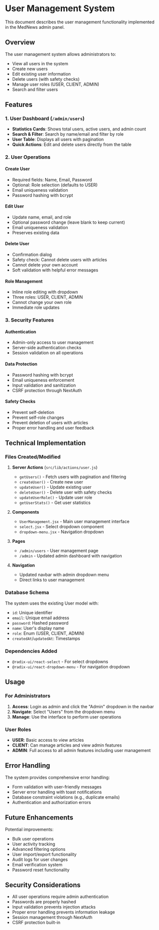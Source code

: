 # User Management System

This document describes the user management functionality implemented in the MedNews admin panel.

## Overview

The user management system allows administrators to:
- View all users in the system
- Create new users
- Edit existing user information
- Delete users (with safety checks)
- Manage user roles (USER, CLIENT, ADMIN)
- Search and filter users

## Features

### 1. User Dashboard (`/admin/users`)
- **Statistics Cards**: Shows total users, active users, and admin count
- **Search & Filter**: Search by name/email and filter by role
- **User Table**: Displays all users with pagination
- **Quick Actions**: Edit and delete users directly from the table

### 2. User Operations

#### Create User
- Required fields: Name, Email, Password
- Optional: Role selection (defaults to USER)
- Email uniqueness validation
- Password hashing with bcrypt

#### Edit User
- Update name, email, and role
- Optional password change (leave blank to keep current)
- Email uniqueness validation
- Preserves existing data

#### Delete User
- Confirmation dialog
- Safety check: Cannot delete users with articles
- Cannot delete your own account
- Soft validation with helpful error messages

#### Role Management
- Inline role editing with dropdown
- Three roles: USER, CLIENT, ADMIN
- Cannot change your own role
- Immediate role updates

### 3. Security Features

#### Authentication
- Admin-only access to user management
- Server-side authentication checks
- Session validation on all operations

#### Data Protection
- Password hashing with bcrypt
- Email uniqueness enforcement
- Input validation and sanitization
- CSRF protection through NextAuth

#### Safety Checks
- Prevent self-deletion
- Prevent self-role changes
- Prevent deletion of users with articles
- Proper error handling and user feedback

## Technical Implementation

### Files Created/Modified

1. **Server Actions** (`src/lib/actions/user.js`)
   - `getUsers()` - Fetch users with pagination and filtering
   - `createUser()` - Create new user
   - `updateUser()` - Update existing user
   - `deleteUser()` - Delete user with safety checks
   - `updateUserRole()` - Update user role
   - `getUserStats()` - Get user statistics

2. **Components**
   - `UserManagement.jsx` - Main user management interface
   - `select.jsx` - Select dropdown component
   - `dropdown-menu.jsx` - Navigation dropdown

3. **Pages**
   - `/admin/users` - User management page
   - `/admin` - Updated admin dashboard with navigation

4. **Navigation**
   - Updated navbar with admin dropdown menu
   - Direct links to user management

### Database Schema

The system uses the existing User model with:
- `id`: Unique identifier
- `email`: Unique email address
- `password`: Hashed password
- `name`: User's display name
- `role`: Enum (USER, CLIENT, ADMIN)
- `createdAt`/`updatedAt`: Timestamps

### Dependencies Added

- `@radix-ui/react-select` - For select dropdowns
- `@radix-ui/react-dropdown-menu` - For navigation dropdown

## Usage

### For Administrators

1. **Access**: Login as admin and click the "Admin" dropdown in the navbar
2. **Navigate**: Select "Users" from the dropdown menu
3. **Manage**: Use the interface to perform user operations

### User Roles

- **USER**: Basic access to view articles
- **CLIENT**: Can manage articles and view admin features
- **ADMIN**: Full access to all admin features including user management

## Error Handling

The system provides comprehensive error handling:
- Form validation with user-friendly messages
- Server error handling with toast notifications
- Database constraint violations (e.g., duplicate emails)
- Authentication and authorization errors

## Future Enhancements

Potential improvements:
- Bulk user operations
- User activity tracking
- Advanced filtering options
- User import/export functionality
- Audit logs for user changes
- Email verification system
- Password reset functionality

## Security Considerations

- All user operations require admin authentication
- Passwords are properly hashed
- Input validation prevents injection attacks
- Proper error handling prevents information leakage
- Session management through NextAuth
- CSRF protection built-in 